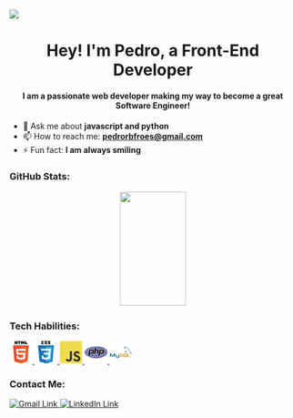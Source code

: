 <img align="center" src="Banner.png" />

<h1 align="center">Hey! I'm Pedro, a Front-End Developer</h1>
<h4 align="center">I am a passionate web developer making my way to become a great Software Engineer!</h4>

- 💬 Ask me about **javascript and python**
- 📫 How to reach me: **pedrorbfroes@gmail.com**
- ⚡ Fun fact: **I am always smiling**
<!--  - 👨‍💻 You can find more info about me at [https://tarun-chawla.tech/](https://tarun-chawla.tech/) -->
<!--- 📝 I write blogs on [https://blog.tarun-chawla.tech/](https://blog.tarun-chawla.tech/) -->



<h3 align="left">GitHub Stats:</h3>

<div align="center">
    <a href="https://github.com/froespedro">
        <img height="200em" width="48%" src="https://github-readme-stats.vercel.app/api?username=froespedro&show_icons=true">
    </a>
</div>

 <!--
<div align='center'>
  <a href="https://git.io/streak-stats"><img height="200em" width="48%" src="https://streak-stats.demolab.com?user=froespedro"/></a>
</div>
-->

<h3 align="left">Tech Habilities:</h3>
<p align="left">
    <a href="https://www.w3.org/html/" target="_blank" rel="noreferrer">
        <img src="https://raw.githubusercontent.com/devicons/devicon/master/icons/html5/html5-original-wordmark.svg"
            alt="html5" width="40" height="40" /> 
    </a>
    <a href="https://www.w3schools.com/css/" target="_blank" rel="noreferrer"> 
        <img src="https://raw.githubusercontent.com/devicons/devicon/master/icons/css3/css3-original-wordmark.svg"
            alt="css3" width="40" height="40" /> 
    </a>
    <a href="https://developer.mozilla.org/en-US/docs/Web/JavaScript" target="_blank" rel="noreferrer"> 
        <img src="https://raw.githubusercontent.com/devicons/devicon/master/icons/javascript/javascript-original.svg"
            alt="javascript" width="40" height="40" /> 
    </a>
    <a href="https://www.php.net" target="_blank" rel="noreferrer"> 
        <img src="https://raw.githubusercontent.com/devicons/devicon/master/icons/php/php-original.svg" alt="php"
            width="40" height="40" /> 
    </a>
    <a href="https://www.mysql.com/" target="_blank" rel="noreferrer">
        <img src="https://raw.githubusercontent.com/devicons/devicon/master/icons/mysql/mysql-original-wordmark.svg"
            alt="mysql" width="40" height="40" /> 
    </a>
</p>



 <h3>Contact Me:</h3>
<a href="mailto:pedrorbfroes@gmail.com" target="_blank">
    <img src="https://img.shields.io/badge/Gmail-D14836?style=for-the-badge&logo=gmail&logoColor=white" alt="Gmail Link">
</a>
<a href="https://www.linkedin.com/in/pedro-rb-froes" target="_blank">
    <img src="https://img.shields.io/badge/-LinkedIn-%230077B5?style=for-the-badge&logo=linkedin&logoColor=white" alt="LinkedIn Link">
</a>
